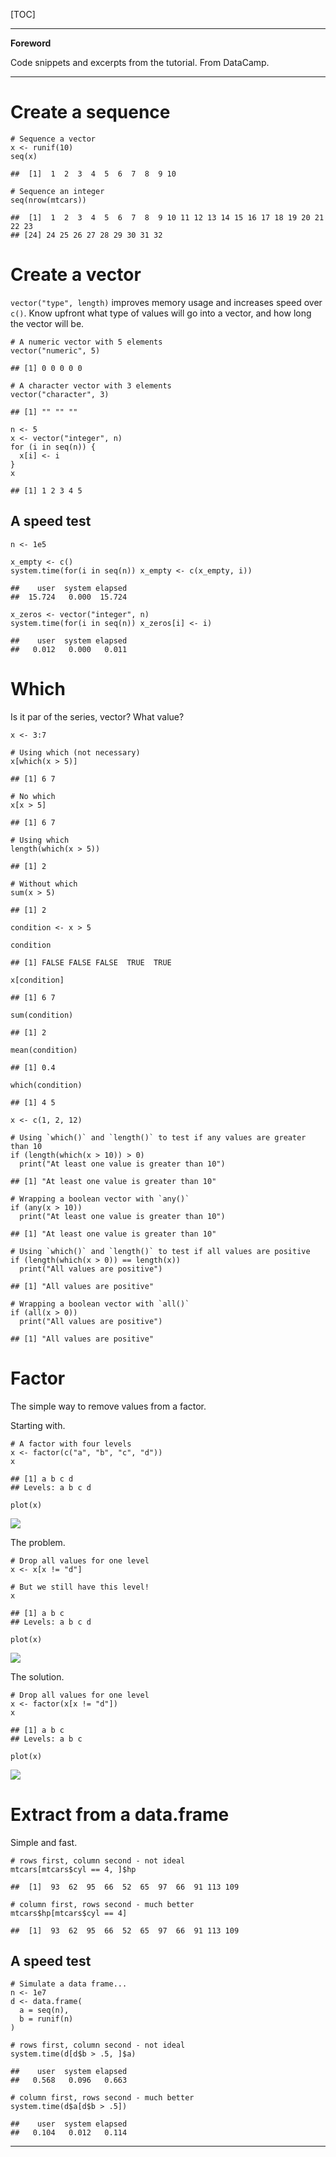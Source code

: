[TOC]

------------------------------------------------------------------------

**Foreword**

Code snippets and excerpts from the tutorial. From DataCamp.

------------------------------------------------------------------------

Create a sequence
=================

    # Sequence a vector
    x <- runif(10)
    seq(x)

    ##  [1]  1  2  3  4  5  6  7  8  9 10

    # Sequence an integer
    seq(nrow(mtcars))

    ##  [1]  1  2  3  4  5  6  7  8  9 10 11 12 13 14 15 16 17 18 19 20 21 22 23
    ## [24] 24 25 26 27 28 29 30 31 32

Create a vector
===============

`vector("type", length)` improves memory usage and increases speed over
`c()`. Know upfront what type of values will go into a vector, and how
long the vector will be.

    # A numeric vector with 5 elements
    vector("numeric", 5)

    ## [1] 0 0 0 0 0

    # A character vector with 3 elements
    vector("character", 3)

    ## [1] "" "" ""

    n <- 5
    x <- vector("integer", n)
    for (i in seq(n)) {
      x[i] <- i
    }
    x

    ## [1] 1 2 3 4 5

A speed test
------------

    n <- 1e5

    x_empty <- c()
    system.time(for(i in seq(n)) x_empty <- c(x_empty, i))

    ##    user  system elapsed 
    ##  15.724   0.000  15.724

    x_zeros <- vector("integer", n)
    system.time(for(i in seq(n)) x_zeros[i] <- i)

    ##    user  system elapsed 
    ##   0.012   0.000   0.011

Which
=====

Is it par of the series, vector? What value?

    x <- 3:7

    # Using which (not necessary)
    x[which(x > 5)]

    ## [1] 6 7

    # No which
    x[x > 5]

    ## [1] 6 7

    # Using which
    length(which(x > 5))

    ## [1] 2

    # Without which
    sum(x > 5)

    ## [1] 2

    condition <- x > 5

    condition

    ## [1] FALSE FALSE FALSE  TRUE  TRUE

    x[condition]

    ## [1] 6 7

    sum(condition)

    ## [1] 2

    mean(condition)

    ## [1] 0.4

    which(condition)

    ## [1] 4 5

    x <- c(1, 2, 12)

    # Using `which()` and `length()` to test if any values are greater than 10
    if (length(which(x > 10)) > 0)
      print("At least one value is greater than 10")

    ## [1] "At least one value is greater than 10"

    # Wrapping a boolean vector with `any()`
    if (any(x > 10))
      print("At least one value is greater than 10")

    ## [1] "At least one value is greater than 10"

    # Using `which()` and `length()` to test if all values are positive
    if (length(which(x > 0)) == length(x))
      print("All values are positive")

    ## [1] "All values are positive"

    # Wrapping a boolean vector with `all()`
    if (all(x > 0))
      print("All values are positive")

    ## [1] "All values are positive"

Factor
======

The simple way to remove values from a factor.

Starting with.

    # A factor with four levels
    x <- factor(c("a", "b", "c", "d"))
    x

    ## [1] a b c d
    ## Levels: a b c d

    plot(x)

![](img/Improved_code_files/unnamed-chunk-14-1.png)

The problem.

    # Drop all values for one level
    x <- x[x != "d"]

    # But we still have this level!
    x

    ## [1] a b c
    ## Levels: a b c d

    plot(x)

![](img/Improved_code_files/unnamed-chunk-15-1.png)

The solution.

    # Drop all values for one level
    x <- factor(x[x != "d"])
    x

    ## [1] a b c
    ## Levels: a b c

    plot(x)

![](img/Improved_code_files/unnamed-chunk-16-1.png)

Extract from a data.frame
=========================

Simple and fast.

    # rows first, column second - not ideal
    mtcars[mtcars$cyl == 4, ]$hp

    ##  [1]  93  62  95  66  52  65  97  66  91 113 109

    # column first, rows second - much better
    mtcars$hp[mtcars$cyl == 4]

    ##  [1]  93  62  95  66  52  65  97  66  91 113 109

A speed test
------------

    # Simulate a data frame...
    n <- 1e7
    d <- data.frame(
      a = seq(n),
      b = runif(n)
    )

    # rows first, column second - not ideal
    system.time(d[d$b > .5, ]$a)

    ##    user  system elapsed 
    ##   0.568   0.096   0.663

    # column first, rows second - much better
    system.time(d$a[d$b > .5])

    ##    user  system elapsed 
    ##   0.104   0.012   0.114

------------------------------------------------------------------------
